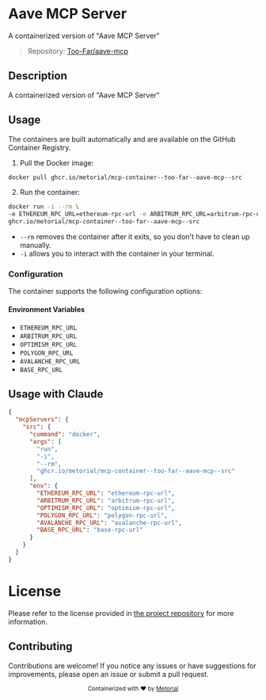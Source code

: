 
# Aave MCP Server

A containerized version of "Aave MCP Server"

> Repository: [Too-Far/aave-mcp](https://github.com/Too-Far/aave-mcp)

## Description

A containerized version of "Aave MCP Server"


## Usage

The containers are built automatically and are available on the GitHub Container Registry.

1. Pull the Docker image:

```bash
docker pull ghcr.io/metorial/mcp-container--too-far--aave-mcp--src
```

2. Run the container:

```bash
docker run -i --rm \ 
-e ETHEREUM_RPC_URL=ethereum-rpc-url -e ARBITRUM_RPC_URL=arbitrum-rpc-url -e OPTIMISM_RPC_URL=optimism-rpc-url -e POLYGON_RPC_URL=polygon-rpc-url -e AVALANCHE_RPC_URL=avalanche-rpc-url -e BASE_RPC_URL=base-rpc-url \
ghcr.io/metorial/mcp-container--too-far--aave-mcp--src  
```

- `--rm` removes the container after it exits, so you don't have to clean up manually.
- `-i` allows you to interact with the container in your terminal.



### Configuration

The container supports the following configuration options:




#### Environment Variables

- `ETHEREUM_RPC_URL`
- `ARBITRUM_RPC_URL`
- `OPTIMISM_RPC_URL`
- `POLYGON_RPC_URL`
- `AVALANCHE_RPC_URL`
- `BASE_RPC_URL`




## Usage with Claude

```json
{
  "mcpServers": {
    "src": {
      "command": "docker",
      "args": [
        "run",
        "-i",
        "--rm",
        "ghcr.io/metorial/mcp-container--too-far--aave-mcp--src"
      ],
      "env": {
        "ETHEREUM_RPC_URL": "ethereum-rpc-url",
        "ARBITRUM_RPC_URL": "arbitrum-rpc-url",
        "OPTIMISM_RPC_URL": "optimism-rpc-url",
        "POLYGON_RPC_URL": "polygon-rpc-url",
        "AVALANCHE_RPC_URL": "avalanche-rpc-url",
        "BASE_RPC_URL": "base-rpc-url"
      }
    }
  }
}
```

# License

Please refer to the license provided in [the project repository](https://github.com/Too-Far/aave-mcp) for more information.

## Contributing

Contributions are welcome! If you notice any issues or have suggestions for improvements, please open an issue or submit a pull request.

<div align="center">
  <sub>Containerized with ❤️ by <a href="https://metorial.com">Metorial</a></sub>
</div>
  
